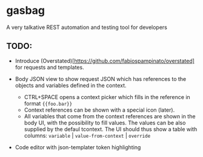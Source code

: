 # gasbag
A very talkative REST automation and testing tool for developers


## TODO:

* Introduce (Overstated)[https://github.com/fabiospampinato/overstated] for requests and templates.

* Body JSON view to show request JSON which has references to the objects and variables defined in the context.
  * CTRL+SPACE opens a context picker which fills in the reference in format `{{foo.bar}}`
  * Context references can be shown with a special icon (later).
  * All variables that come from the context references are shown in the body UI, with the possibility to fill values. The values can be also supplied by the defaul tcontext. The UI should thus show a table with columns: `variable` | `value-from-context` | `override`
  
* Code editor with json-templater token highlighting
